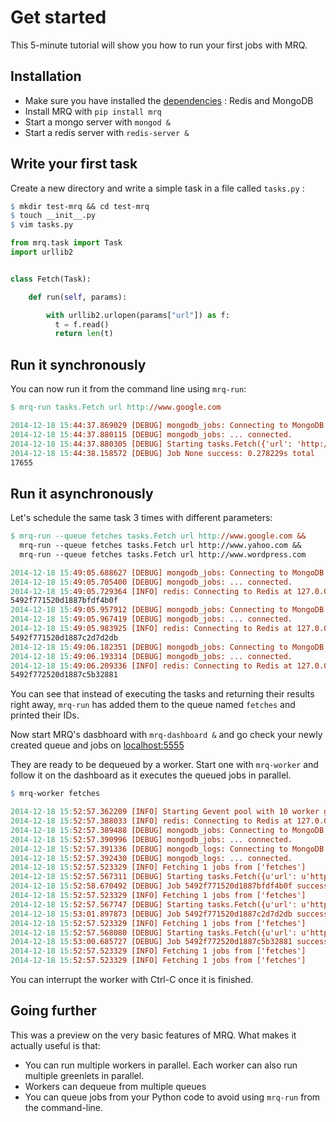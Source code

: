 # Get started

This 5-minute tutorial will show you how to run your first jobs with MRQ.

## Installation

 - Make sure you have installed the [dependencies](dependencies.md) : Redis and MongoDB
 - Install MRQ with `pip install mrq`
 - Start a mongo server with `mongod &`
 - Start a redis server with `redis-server &`


## Write your first task

Create a new directory and write a simple task in a file called `tasks.py` :

```makefile
$ mkdir test-mrq && cd test-mrq
$ touch __init__.py
$ vim tasks.py
```

```python
from mrq.task import Task
import urllib2


class Fetch(Task):

    def run(self, params):

        with urllib2.urlopen(params["url"]) as f:
          t = f.read()
          return len(t)
```

## Run it synchronously

You can now run it from the command line using `mrq-run`:

```makefile
$ mrq-run tasks.Fetch url http://www.google.com

2014-12-18 15:44:37.869029 [DEBUG] mongodb_jobs: Connecting to MongoDB at 127.0.0.1:27017/mrq...
2014-12-18 15:44:37.880115 [DEBUG] mongodb_jobs: ... connected.
2014-12-18 15:44:37.880305 [DEBUG] Starting tasks.Fetch({'url': 'http://www.google.com'})
2014-12-18 15:44:38.158572 [DEBUG] Job None success: 0.278229s total
17655
```

## Run it asynchronously

Let's schedule the same task 3 times with different parameters:

```makefile
$ mrq-run --queue fetches tasks.Fetch url http://www.google.com &&
  mrq-run --queue fetches tasks.Fetch url http://www.yahoo.com &&
  mrq-run --queue fetches tasks.Fetch url http://www.wordpress.com

2014-12-18 15:49:05.688627 [DEBUG] mongodb_jobs: Connecting to MongoDB at 127.0.0.1:27017/mrq...
2014-12-18 15:49:05.705400 [DEBUG] mongodb_jobs: ... connected.
2014-12-18 15:49:05.729364 [INFO] redis: Connecting to Redis at 127.0.0.1...
5492f771520d1887bfdf4b0f
2014-12-18 15:49:05.957912 [DEBUG] mongodb_jobs: Connecting to MongoDB at 127.0.0.1:27017/mrq...
2014-12-18 15:49:05.967419 [DEBUG] mongodb_jobs: ... connected.
2014-12-18 15:49:05.983925 [INFO] redis: Connecting to Redis at 127.0.0.1...
5492f771520d1887c2d7d2db
2014-12-18 15:49:06.182351 [DEBUG] mongodb_jobs: Connecting to MongoDB at 127.0.0.1:27017/mrq...
2014-12-18 15:49:06.193314 [DEBUG] mongodb_jobs: ... connected.
2014-12-18 15:49:06.209336 [INFO] redis: Connecting to Redis at 127.0.0.1...
5492f772520d1887c5b32881
```

You can see that instead of executing the tasks and returning their results right away, `mrq-run` has added them to the queue named `fetches` and printed their IDs.

Now start MRQ's dasbhoard with `mrq-dashboard &` and go check your newly created queue and jobs on [localhost:5555](http://localhost:5555/#jobs)

They are ready to be dequeued by a worker. Start one with `mrq-worker` and follow it on the dashboard as it executes the queued jobs in parallel.

```makefile
$ mrq-worker fetches

2014-12-18 15:52:57.362209 [INFO] Starting Gevent pool with 10 worker greenlets (+ report, logs, adminhttp)
2014-12-18 15:52:57.388033 [INFO] redis: Connecting to Redis at 127.0.0.1...
2014-12-18 15:52:57.389488 [DEBUG] mongodb_jobs: Connecting to MongoDB at 127.0.0.1:27017/mrq...
2014-12-18 15:52:57.390996 [DEBUG] mongodb_jobs: ... connected.
2014-12-18 15:52:57.391336 [DEBUG] mongodb_logs: Connecting to MongoDB at 127.0.0.1:27017/mrq...
2014-12-18 15:52:57.392430 [DEBUG] mongodb_logs: ... connected.
2014-12-18 15:52:57.523329 [INFO] Fetching 1 jobs from ['fetches']
2014-12-18 15:52:57.567311 [DEBUG] Starting tasks.Fetch({u'url': u'http://www.google.com'})
2014-12-18 15:52:58.670492 [DEBUG] Job 5492f771520d1887bfdf4b0f success: 1.135268s total
2014-12-18 15:52:57.523329 [INFO] Fetching 1 jobs from ['fetches']
2014-12-18 15:52:57.567747 [DEBUG] Starting tasks.Fetch({u'url': u'http://www.yahoo.com'})
2014-12-18 15:53:01.897873 [DEBUG] Job 5492f771520d1887c2d7d2db success: 4.361895s total
2014-12-18 15:52:57.523329 [INFO] Fetching 1 jobs from ['fetches']
2014-12-18 15:52:57.568080 [DEBUG] Starting tasks.Fetch({u'url': u'http://www.wordpress.com'})
2014-12-18 15:53:00.685727 [DEBUG] Job 5492f772520d1887c5b32881 success: 3.149119s total
2014-12-18 15:52:57.523329 [INFO] Fetching 1 jobs from ['fetches']
2014-12-18 15:52:57.523329 [INFO] Fetching 1 jobs from ['fetches']
```

You can interrupt the worker with Ctrl-C once it is finished.

## Going further

This was a preview on the very basic features of MRQ. What makes it actually useful is that:

* You can run multiple workers in parallel. Each worker can also run multiple greenlets in parallel.
* Workers can dequeue from multiple queues
* You can queue jobs from your Python code to avoid using `mrq-run` from the command-line.
